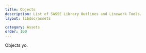 ```yaml
---
title: Objects
description: List of SASSE Library Outlines and Linework Tools.
layout: libdoc/assets

category: Assets
order: 100
---
```


Objects yo.
